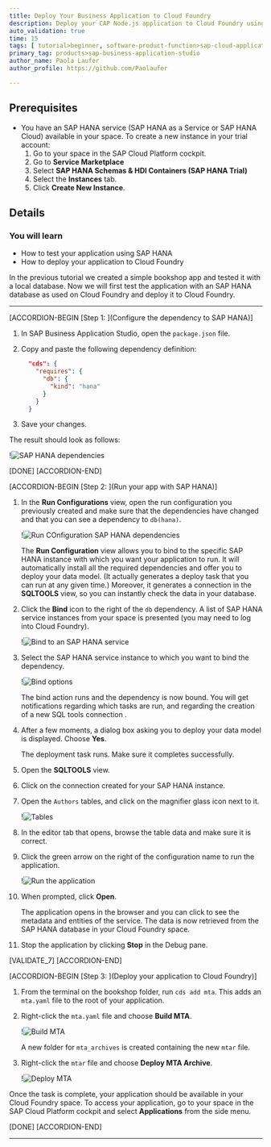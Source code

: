 ```yaml
---
title: Deploy Your Business Application to Cloud Foundry
description: Deploy your CAP Node.js application to Cloud Foundry using SAP Business Application Studio.
auto_validation: true
time: 15
tags: [ tutorial>beginner, software-product-function>sap-cloud-application-programming-model]
primary_tag: products>sap-business-application-studio
author_name: Paola Laufer
author_profile: https://github.com/Paolaufer

---
```


## Prerequisites
 - You have an SAP HANA service (SAP HANA as a Service or SAP HANA Cloud) available in your space.
    To create a new instance in your trial account:
    1. Go to your space in the SAP Cloud Platform cockpit.
    2. Go to **Service Marketplace**
    3. Select **SAP HANA Schemas & HDI Containers (SAP HANA Trial)**
    4. Select the **Instances** tab.
    5. Click **Create New Instance**.


## Details
### You will learn
  - How to test your application using SAP HANA
  - How to deploy your application to Cloud Foundry

  In the previous tutorial we created a simple bookshop app and tested it with a local database.  Now we will first test the application with an SAP HANA database as used on Cloud Foundry and deploy it to Cloud Foundry.


---

[ACCORDION-BEGIN [Step 1: ](Configure the dependency to SAP HANA)]

1. In SAP Business Application Studio, open the `package.json` file.

2. Copy and paste the following dependency definition:

    ```JSON
      "cds": {
        "requires": {
          "db": {
            "kind": "hana"
          }
        }
      }

    ```

3. Save your changes.

The result should look as follows:

!![SAP HANA dependencies](test-hana.png)


[DONE]
[ACCORDION-END]

[ACCORDION-BEGIN [Step 2: ](Run your app with SAP HANA)]


1. In the **Run Configurations** view, open the run configuration you previously created and make sure that the dependencies have changed and that you can see a dependency to `db(hana)`.

    !![Run COnfiguration SAP HANA dependencies](db-dependency.png)

    The **Run Configuration** view allows you to bind to the specific SAP HANA instance with which you want your application to run. It will automatically install all the required dependencies and offer you to deploy your data model.  (It actually generates a deploy task that you can run at any given time.) Moreover, it generates a connection in the **SQLTOOLS** view, so you can instantly check the data in your database.

2. Click the **Bind** icon to the right of the `db` dependency. A list of SAP HANA service instances from your space is presented (you may need to log into Cloud Foundry).

    !![Bind to an SAP HANA service](bind-icon.png)

3.	Select the SAP HANA service instance to which you want to bind the dependency.

    !![Bind options](bind-db2.png)

      The bind action runs and the dependency is now bound. You will get notifications regarding which tasks are run, and regarding the creation of a new SQL tools connection .

4.	After a few moments, a dialog box asking you to deploy your data model is displayed. Choose **Yes**.  

    The deployment task runs. Make sure it completes successfully.

5.	Open the **SQLTOOLS** view.

6.	Click on the connection created for your SAP HANA instance.

7.	Open the `Authors` tables, and click on the magnifier glass icon next to it.

    !![Tables](authors-tables.png)

8. In the editor tab that opens, browse the table data and make sure it is correct.

9. Click the green arrow on the right of the configuration name to run the application.

    !![Run the application](run-config.png)

10. When prompted, click **Open**.

    The application opens in the browser and you can click to see the metadata and entities of the service. The data is now retrieved from the SAP HANA database in your Cloud Foundry space.

11. Stop the application by clicking **Stop** in the Debug pane.


[VALIDATE_7]
[ACCORDION-END]

[ACCORDION-BEGIN [Step 3: ](Deploy your application to Cloud Foundry)]

1.	From the terminal on the bookshop folder, run `cds add mta`.
This adds an `mta.yaml` file to the root of your application.

2.	Right-click the `mta.yaml` file and choose **Build MTA**.

    !![Build MTA](build-mta.png)

      A new folder for `mta_archives` is created containing the new `mtar` file.

3. Right-click the `mtar` file and choose **Deploy MTA Archive**.

    !![Deploy MTA](deploy-mta.png)

Once the task is complete, your application should be available in your Cloud Foundry space.
To access your application, go to your space in the SAP Cloud Platform cockpit and select **Applications** from the side menu.

[DONE]
[ACCORDION-END]




---
